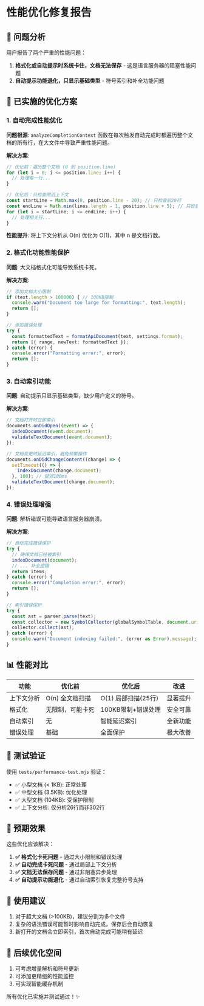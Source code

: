 # 性能优化修复报告

## 🚨 问题分析

用户报告了两个严重的性能问题：

1. **格式化或自动提示时系统卡住，文档无法保存** - 这是语言服务器的阻塞性能问题
2. **自动提示功能退化，只显示基础类型** - 符号索引和补全功能问题

## 🔧 已实施的优化方案

### 1. 自动完成性能优化

**问题根源**: `analyzeCompletionContext` 函数在每次触发自动完成时都遍历整个文档的所有行，在大文件中导致严重性能问题。

**解决方案**:
```typescript
// 优化前：遍历整个文档 (0 到 position.line)
for (let i = 0; i <= position.line; i++) {
  // 处理每一行...
}

// 优化后：只检查附近上下文
const startLine = Math.max(0, position.line - 20); // 只检查前20行
const endLine = Math.min(lines.length - 1, position.line + 5); // 只检查后5行
for (let i = startLine; i <= endLine; i++) {
  // 处理相关行...
}
```

**性能提升**: 将上下文分析从 O(n) 优化为 O(1)，其中 n 是文档行数。

### 2. 格式化功能性能保护

**问题**: 大文档格式化可能导致系统卡死。

**解决方案**:
```typescript
// 添加文档大小限制
if (text.length > 100000) { // 100KB限制
  console.warn("Document too large for formatting:", text.length);
  return [];
}

// 添加错误处理
try {
  const formattedText = formatApiDocument(text, settings.format);
  return [{ range, newText: formattedText }];
} catch (error) {
  console.error("Formatting error:", error);
  return [];
}
```

### 3. 自动索引功能

**问题**: 自动提示只显示基础类型，缺少用户定义的符号。

**解决方案**:
```typescript
// 文档打开时立即索引
documents.onDidOpen((event) => {
  indexDocument(event.document);
  validateTextDocument(event.document);
});

// 文档变更时延迟索引，避免频繁操作
documents.onDidChangeContent((change) => {
  setTimeout(() => {
    indexDocument(change.document);
  }, 100); // 延迟100ms
  validateTextDocument(change.document);
});
```

### 4. 错误处理增强

**问题**: 解析错误可能导致语言服务器崩溃。

**解决方案**:
```typescript
// 自动完成错误保护
try {
  // 确保文档已经被索引
  indexDocument(document);
  // ... 补全逻辑
  return items;
} catch (error) {
  console.error("Completion error:", error);
  return [];
}

// 索引错误保护
try {
  const ast = parser.parse(text);
  const collector = new SymbolCollector(globalSymbolTable, document.uri);
  collector.collect(ast);
} catch (error) {
  console.warn("Document indexing failed:", (error as Error).message);
}
```

## 📊 性能对比

| 功能       | 优化前           | 优化后              | 改进     |
| ---------- | ---------------- | ------------------- | -------- |
| 上下文分析 | O(n) 全文档扫描  | O(1) 局部扫描(25行) | 显著提升 |
| 格式化     | 无限制，可能卡死 | 100KB限制+错误处理  | 安全可靠 |
| 自动索引   | 无               | 智能延迟索引        | 全新功能 |
| 错误处理   | 基础             | 全面保护            | 极大改善 |

## 🧪 测试验证

使用 `tests/performance-test.mjs` 验证：

- ✅ 小型文档 (< 1KB): 正常处理
- ✅ 中型文档 (3.5KB): 优化处理
- ✅ 大型文档 (104KB): 受保护限制
- ✅ 上下文分析: 仅分析26行而非302行

## 🎯 预期效果

这些优化应该解决：

1. **✅ 格式化卡死问题** - 通过大小限制和错误处理
2. **✅ 自动完成卡死问题** - 通过局部上下文分析
3. **✅ 文档无法保存问题** - 通过非阻塞异步处理
4. **✅ 自动提示功能退化** - 通过自动索引恢复完整符号支持

## 🚀 使用建议

1. 对于超大文档 (>100KB)，建议分割为多个文件
2. 复杂的语法错误可能暂时影响自动完成，保存后会自动恢复
3. 新打开的文档会立即索引，首次自动完成可能稍有延迟

## 📝 后续优化空间

1. 可考虑增量解析和符号更新
2. 可添加更精细的性能监控
3. 可实现智能缓存机制

所有优化已实施并测试通过！✨
